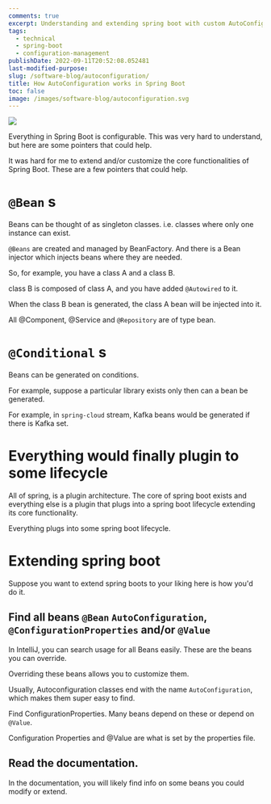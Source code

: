 ```yaml
---
comments: true
excerpt: Understanding and extending spring boot with custom AutoConfiguration
tags:
  - technical
  - spring-boot
  - configuration-management
publishDate: 2022-09-11T20:52:08.052481
last-modified-purpose:
slug: /software-blog/autoconfiguration/
title: How AutoConfiguration works in Spring Boot
toc: false
image: /images/software-blog/autoconfiguration.svg
---
```


![](/images/software-blog/autoconfiguration.svg)

Everything in Spring Boot is configurable. This was very hard to understand, but here are some pointers that could help.

It was hard for me to extend and/or customize the core functionalities of Spring Boot. These are a few pointers that could help.

# `@Bean` s

Beans can be thought of as singleton classes. i.e. classes where only one instance can exist.

`@Beans` are created and managed by BeanFactory. And there is a Bean injector which injects beans where they are needed.

So, for example, you have a class A and a class B.

class B is composed of class A, and you have added `@Autowired` to it.

When the class B bean is generated, the class A bean will be injected into it.

All @Component, @Service and `@Repository` are of type bean.

# `@Conditional` s

Beans can be generated on conditions.

For example, suppose a particular library exists only then can a bean be generated.

For example, in `spring-cloud` stream, Kafka beans would be generated if there is Kafka set.

# Everything would finally plugin to some lifecycle

All of spring, is a plugin architecture. The core of spring boot exists and everything else is a plugin that plugs into a spring boot lifecycle extending its core functionality.

Everything plugs into some spring boot lifecycle.

# Extending spring boot

Suppose you want to extend spring boots to your liking here is how you'd do it.

## Find all beans `@Bean` `AutoConfiguration`, `@ConfigurationProperties` and/or `@Value`

In IntelliJ, you can search usage for all Beans easily. These are the beans you can override.

Overriding these beans allows you to customize them.

Usually, Autoconfiguration classes end with the name `AutoConfiguration`, which makes them super easy to find.

Find ConfigurationProperties. Many beans depend on these or depend on `@Value`.

Configuration Properties and @Value are what is set by the properties file.

## Read the documentation.

In the documentation, you will likely find info on some beans you could modify or extend.
